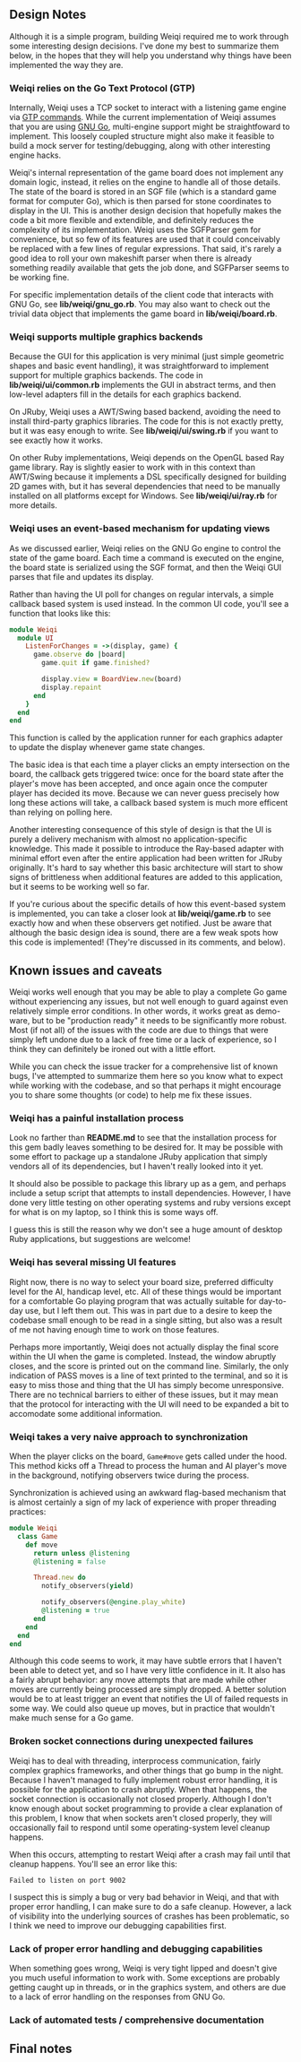 ## Design Notes

Although it is a simple program, building Weiqi required me to work
through some interesting design decisions. I've done my best to summarize 
them below, in the hopes that they will help you understand why things 
have been implemented the way they are.

### Weiqi relies on the Go Text Protocol (GTP)

Internally, Weiqi uses a TCP socket to interact
with a listening game engine via [GTP commands][gtp]. While the current
implementation of Weiqi assumes that you are using [GNU Go][gnugo], 
multi-engine support might be straightfoward to implement. This
loosely coupled structure might also make it feasible to build a 
mock server for testing/debugging, along with other interesting 
engine hacks.

Weiqi's internal representation of the game board does not
implement any domain logic, instead, it relies on the engine
to handle all of those details. The state of the board is
stored in an SGF file (which is a standard game format for
computer Go), which is then parsed for stone coordinates
to display in the UI. This is another design decision that
hopefully makes the code a bit more flexible and extendible,
and definitely reduces the complexity of its implementation.
Weiqi uses the SGFParser gem for convenience, but so few
of its features are used that it could conceivably be replaced
with a few lines of regular expressions. That said, it's rarely
a good idea to roll your own makeshift parser when there is
already something readily available that gets the job done,
and SGFParser seems to be working fine.

For specific implementation details of the client code that
interacts with GNU Go, see **lib/weiqi/gnu_go.rb**. You may
also want to check out the trivial data object that implements the
game board in **lib/weiqi/board.rb**.

### Weiqi supports multiple graphics backends

Because the GUI for this application is very minimal (just simple
geometric shapes and basic event handling), it was straightforward
to implement support for multiple graphics backends. The code in 
**lib/weiqi/ui/common.rb** implements the GUI in abstract terms,
and then low-level adapters fill in the details for each graphics
backend.

On JRuby, Weiqi uses a AWT/Swing based backend, avoiding 
the need to install third-party graphics libraries. The code
for this is not exactly pretty, but it was easy enough to write.
See **lib/weiqi/ui/swing.rb** if you want to see exactly how it works.

On other Ruby implementations, Weiqi depends on the OpenGL based
Ray game library. Ray is slightly easier to work with in this context
than AWT/Swing because it implements a DSL specifically designed for
building 2D games with, but it has several dependencies that need
to be manually installed on all platforms except for Windows. See 
**lib/weiqi/ui/ray.rb** for more details.

### Weiqi uses an event-based mechanism for updating views

As we discussed earlier, Weiqi relies on the GNU Go engine to control the state 
of the game board. Each time a command is executed on the engine, the board
state is serialized using the SGF format, and then the Weiqi GUI parses
that file and updates its display.

Rather than having the UI poll for changes on regular intervals, a simple
callback based system is used instead. In the common UI code, you'll see
a function that looks like this:

```ruby
module Weiqi
  module UI
    ListenForChanges = ->(display, game) {
      game.observe do |board|
        game.quit if game.finished?

        display.view = BoardView.new(board)
        display.repaint
      end
    }
  end
end
```

This function is called by the application runner for
each graphics adapter to update the display whenever 
game state changes.

The basic idea is that each time a player clicks an empty 
intersection on the board, the callback gets triggered twice:
once for the board state after the player's move has been
accepted, and once again once the computer player has decided
its move. Because we can never guess precisely how long these
actions will take, a callback based system is much more efficent
than relying on polling here.

Another interesting consequence of this style of design is that the
UI is purely a delivery mechanism with almost no application-specific
knowledge. This made it possible to introduce the Ray-based
adapter with minimal effort even after the entire application had
been written for JRuby originally. It's hard to say whether this
basic architecture will start to show signs of brittleness when
additional features are added to this application, but it seems
to be working well so far.

If you're curious about the specific details of how this event-based
system is implemented, you can take a closer look at **lib/weiqi/game.rb** 
to see exactly how and when these observers get notified. Just be aware 
that although the basic design idea is sound, there are a few weak 
spots how this code is implemented! (They're discussed in its 
comments, and below).

## Known issues and caveats

Weiqi works well enough that you may be able to play a complete Go game without
experiencing any issues, but not well enough to guard against even relatively
simple error conditions. In other words, it works great as demo-ware, but to be
"production ready" it needs to be significantly more robust. Most (if not all)
of the issues with the code are due to things that were simply left undone due
to a lack of free time or a lack of experience, so I think they can definitely
be ironed out with a little effort.

While you can check the issue tracker for a comprehensive list of known bugs,
I've attempted to summarize them here so you know what to expect while working
with the codebase, and so that perhaps it might encourage you to share some
thoughts (or code) to help me fix these issues.

### Weiqi has a painful installation process

Look no farther than **README.md** to see that the installation process for this
gem badly leaves something to be desired for. It may be possible with some
effort to package up a standalone JRuby application that simply vendors all
of its dependencies, but I haven't really looked into it yet.

It should also be possible to package this library up as a gem, and perhaps
include a setup script that attempts to install dependencies. However, I
have done very little testing on other operating systems and ruby versions 
except for what is on my laptop, so I think this is some ways off.

I guess this is still the reason why we don't see a huge amount of desktop
Ruby applications, but suggestions are welcome!


### Weiqi has several missing UI features

Right now, there is no way to select your board size, preferred difficulty
level for the AI, handicap level, etc. All of these things would be important
for a comfortable Go playing program that was actually suitable for day-to-day
use, but I left them out. This was in part due to a desire to keep the
codebase small enough to be read in a single sitting, but also was a result of
me not having enough time to work on those features.

Perhaps more importantly, Weiqi does not actually display the final score within
the UI when the game is completed. Instead, the window abruptly closes, and the
score is printed out on the command line. Similarly, the only indication of PASS
moves is a line of text printed to the terminal, and so it is easy to miss those
and thing that the UI has simply become unresponsive. There are no technical
barriers to either of these issues, but it may mean that the protocol for
interacting with the UI will need to be expanded a bit to accomodate some
additional information.

### Weiqi takes a very naive approach to synchronization

When the player clicks on the board, `Game#move` gets called under
the hood. This method kicks off a Thread to process
the human and AI player's move in the background, notifying observers
twice during the process.

Synchronization is achieved using an awkward flag-based mechanism that
is almost certainly a sign of my lack of experience with proper threading
practices:

```ruby
module Weiqi
  class Game
    def move
      return unless @listening
      @listening = false

      Thread.new do 
        notify_observers(yield)

        notify_observers(@engine.play_white) 
        @listening = true
      end
    end
  end
end
```

Although this code seems to work, it may have subtle errors that I haven't been
able to detect yet, and so I have very little confidence in it. It also has a
fairly abrupt behavior: any move attempts that are made while other moves
are currently being processed are simply dropped. A better solution would
be to at least trigger an event that notifies the UI of failed requests in
some way. We could also queue up moves, but in practice that wouldn't make
much sense for a Go game.

### Broken socket connections during unexpected failures

Weiqi has to deal with threading, interprocess communication, fairly complex
graphics frameworks, and other things that go bump in the night. Because
I haven't managed to fully implement robust error handling, it is possible
for the application to crash abruptly. When that happens, the socket 
connection is occasionally not closed properly. Although I don't know
enough about socket programming to provide a clear explanation of this
problem, I know that when sockets aren't closed properly, they will
occasionally fail to respond until some operating-system level cleanup 
happens.

When this occurs, attempting to restart Weiqi after a crash may fail
until that cleanup happens. You'll see an error like this:

```Failed to listen on port 9002```

I suspect this is simply a bug or very bad behavior in Weiqi, and that
with proper error handling, I can make sure to do a safe cleanup. However,
a lack of visibility into the underlying sources of crashes has been
problematic, so I think we need to improve our debugging capabilities first.

### Lack of proper error handling and debugging capabilities

When something goes wrong, Weiqi is very tight lipped and doesn't give
you much useful information to work with. Some exceptions are probably
getting caught up in threads, or in the graphics system, and others
are due to a lack of error handling on the responses from GNU Go.



### Lack of automated tests / comprehensive documentation

## Final notes


[gtp]: http://www.lysator.liu.se/~gunnar/gtp/gtp2-spec-draft2/gtp2-spec.html
[gnugo]: http://www.gnu.org/software/gnugo/
[sgf]: http://www.red-bean.com/sgf/
